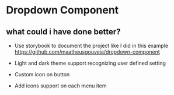 # Dropdown Component

## what could i have done better?

-   Use storybook to document the project like I did in this example https://github.com/maatheusgouveia/dropdown-component

-   Light and dark theme support recognizing user defined setting

-   Custom icon on button

-   Add icons support on each menu item
